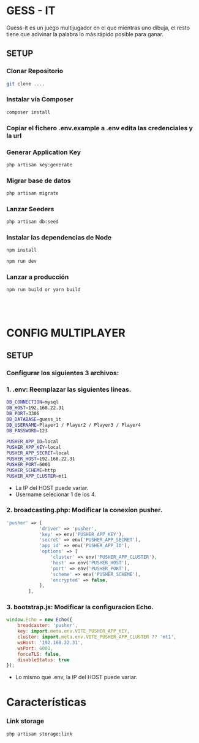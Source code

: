 # GESS - IT

Guess-it es un juego multijugador en el que mientras uno dibuja, el resto tiene que adivinar la palabra lo más rápido posible para ganar.

## SETUP
### Clonar Repositorio 

```bash
git clone ....
```

### Instalar vía Composer

```bash
composer install
```

### Copiar el fichero .env.example  a .env edita las credenciales y la url


### Generar Application Key

```bash
php artisan key:generate
```

### Migrar base de datos

```bash
php artisan migrate
```

### Lanzar Seeders

```bash
php artisan db:seed
```

### Instalar las dependencias de Node

```bash
npm install

npm run dev
```
### Lanzar a producción

```bash
npm run build or yarn build
```

<br><br>

# CONFIG MULTIPLAYER
## SETUP
### Configurar los siguientes 3 archivos:
### 1. .env: Reemplazar las siguientes líneas. 
```bash
DB_CONNECTION=mysql
DB_HOST=192.168.22.31
DB_PORT=3306
DB_DATABASE=guess_it
DB_USERNAME=Player1 / Player2 / Player3 / Player4
DB_PASSWORD=123

PUSHER_APP_ID=local
PUSHER_APP_KEY=local
PUSHER_APP_SECRET=local
PUSHER_HOST=192.168.22.31
PUSHER_PORT=6001
PUSHER_SCHEME=http
PUSHER_APP_CLUSTER=mt1
```
 - La IP del HOST puede variar.
 - Username selecionar 1 de los 4.

### 2. broadcasting.php: Modificar la conexíon pusher.
```php
'pusher' => [
            'driver' => 'pusher',
            'key' => env('PUSHER_APP_KEY'),
            'secret' => env('PUSHER_APP_SECRET'),
            'app_id' => env('PUSHER_APP_ID'),
            'options' => [
                'cluster' => env('PUSHER_APP_CLUSTER'),
                'host' => env('PUSHER_HOST'),
                'port' => env('PUSHER_PORT'),
                'scheme' => env('PUSHER_SCHEME'),
                'encrypted' => false,
            ],
        ],
```

### 3. bootstrap.js: Modificar la configuracion Echo.
```js
window.Echo = new Echo({
    broadcaster: 'pusher',
    key: import.meta.env.VITE_PUSHER_APP_KEY,
    cluster: import.meta.env.VITE_PUSHER_APP_CLUSTER ?? 'mt1',
    wsHost: '192.168.22.31',
    wsPort: 6001,
    forceTLS: false,
    disableStatus: true
});
```
 - Lo mismo que .env, la IP del HOST puede variar.


# Características

### Link storage

```bash
php artisan storage:link
```
